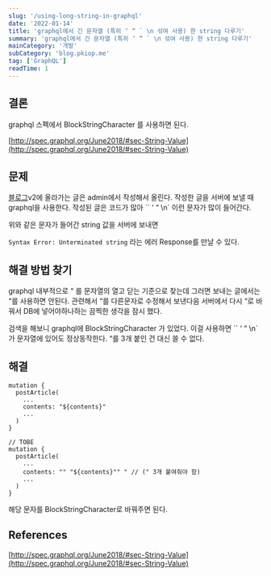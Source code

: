 ```yaml
---
slug: '/using-long-string-in-graphql'
date: '2022-01-14'
title: 'graphql에서 긴 문자열 (특히 ‘ “ ` \n 섞여 사용) 한 string 다루기'
summary: 'graphql에서 긴 문자열 (특히 ‘ “ ` \n 섞여 사용) 한 string 다루기'
mainCategory: '개발'
subCategory: 'blog.pkiop.me'
tag: ['GraphQL']
readTime: 1
---
```


## 결론

graphql 스펙에서 BlockStringCharacter 를 사용하면 된다.

[http://spec.graphql.org/June2018/#sec-String-Value](http://spec.graphql.org/June2018/#sec-String-Value)

## 문제

[블로그](http://blog.pkiop.me)v2에 올라가는 글은 admin에서 작성해서 올린다. 작성한 글을 서버에 보낼 때 graphql을 사용한다. 작성된 글은 코드가 많아 `` ‘ “ \n` 이런 문자가 많이 들어간다.

위와 같은 문자가 들어간 string 값을 서버에 보내면

`Syntax Error: Unterminated string` 라는 에러 Response를 만날 수 있다.

## 해결 방법 찾기

graphql 내부적으로 “ 를 문자열의 열고 닫는 기준으로 찾는데 그러면 보내는 글에서는 “를 사용하면 안된다. 관련해서 “를 다른문자로 수정해서 보낸다음 서버에서 다시 “로 바꿔서 DB에 넣어야하나하는 끔찍한 생각을 잠시 했다.

검색을 해보니 graphql에 BlockStringCharacter 가 있었다. 이걸 사용하면 `` ‘ “ \n` 가 문자열에 있어도 정상동작한다. “를 3개 붙인 건 대신 쓸 수 없다.

## 해결

```tsx
mutation {
  postArticle(
    ...
    contents: "${contents}"
    ...
  )
}

// TOBE
mutation {
  postArticle(
    ...
    contents: "" "${contents}"" " // (" 3개 붙여줘야 함)
    ...
  )
}
```

해당 문자를 BlockStringCharacter로 바꿔주면 된다.

## References

[http://spec.graphql.org/June2018/#sec-String-Value](http://spec.graphql.org/June2018/#sec-String-Value)
